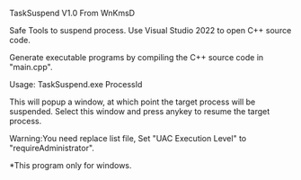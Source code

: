 TaskSuspend V1.0 From WnKmsD

Safe Tools to suspend process.
Use Visual Studio 2022 to open C++ source code.

Generate executable programs by compiling the C++ source code in "main.cpp".

Usage:
TaskSuspend.exe ProcessId

This will popup a window, at which point the target process will be suspended.
Select this window and press anykey to resume the target process.

Warning:You need replace list file, Set "UAC Execution Level" to "requireAdministrator".

*This program only for windows.
